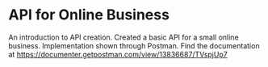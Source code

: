 # API for Online Business
An introduction to API creation. Created a basic API for a small online business. Implementation shown through Postman. 
Find the documentation at https://documenter.getpostman.com/view/13836687/TVspjUp7
